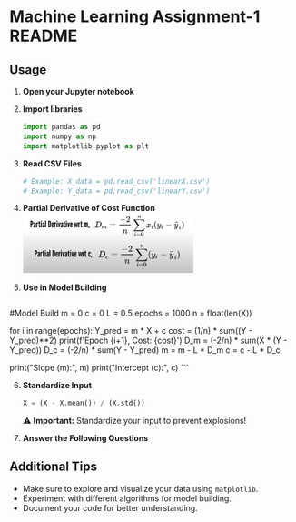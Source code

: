 # Machine Learning Assignment-1 README

## Usage

1. **Open your Jupyter notebook**
2. **Import libraries**
    ```python
    import pandas as pd
    import numpy as np
    import matplotlib.pyplot as plt
    ```
3. **Read CSV Files**
    ```python
    # Example: X_data = pd.read_csv('linearX.csv')
    # Example: Y_data = pd.read_csv('linearY.csv')
    ```
4. **Partial Derivative of Cost Function**
    <img src="drv_ML.png" width="300px">

5. **Use in Model Building**
    ```python
#Model Build
m = 0
c = 0
L = 0.5
epochs = 1000
n = float(len(X))

for i in range(epochs):
    Y_pred = m * X + c
    cost = (1/n) * sum((Y - Y_pred)**2)
    print(f'Epoch {i+1}, Cost: {cost}')
    D_m = (-2/n) * sum(X * (Y - Y_pred))
    D_c = (-2/n) * sum(Y - Y_pred)
    m = m - L * D_m
    c = c - L * D_c

print("Slope (m):", m)
print("Intercept (c):", c)
    ```
    
6. **Standardize Input**
    ```python
    X = (X - X.mean()) / (X.std())
    ```
    ⚠️ **Important:** Standardize your input to prevent explosions!
    
7. **Answer the Following Questions**

## Additional Tips

- Make sure to explore and visualize your data using `matplotlib`.
- Experiment with different algorithms for model building.
- Document your code for better understanding.


